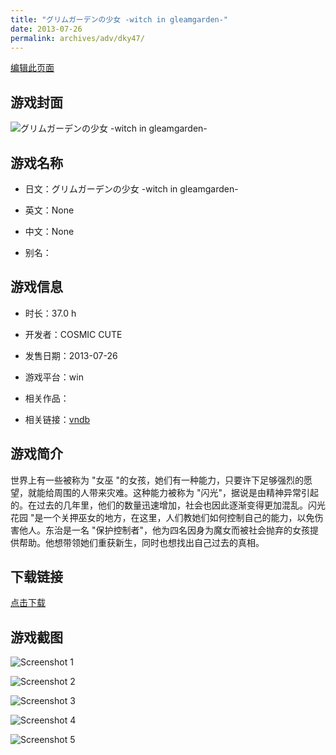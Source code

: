 ```yaml
---
title: "グリムガーデンの少女 -witch in gleamgarden-"
date: 2013-07-26
permalink: archives/adv/dky47/
---
```

[编辑此页面](https://github.com/ACG-3/ADV3-source/blob/main/source/_posts/%E3%82%B0%E3%83%AA%E3%83%A0%E3%82%AC%E3%83%BC%E3%83%87%E3%83%B3%E3%81%AE%E5%B0%91%E5%A5%B3%20-witch%20in%20gleamgarden-.md)

## 游戏封面

![グリムガーデンの少女 -witch in gleamgarden-](https://pan.timero.xyz/d/onedrive/img_lib_001/%E3%82%B0%E3%83%AA%E3%83%A0%E3%82%AC%E3%83%BC%E3%83%87%E3%83%B3%E3%81%AE%E5%B0%91%E5%A5%B3%20-witch%20in%20gleamgarden-_cover.avif)


## 游戏名称

- 日文：グリムガーデンの少女 -witch in gleamgarden-
- 英文：None
- 中文：None

- 别名：


## 游戏信息

- 时长：37.0 h
- 开发者：COSMIC CUTE
- 发售日期：2013-07-26
- 游戏平台：win
- 相关作品：

- 相关链接：[vndb](https://vndb.org/v11955)


## 游戏简介

世界上有一些被称为 "女巫 "的女孩，她们有一种能力，只要许下足够强烈的愿望，就能给周围的人带来灾难。这种能力被称为 "闪光"，据说是由精神异常引起的。在过去的几年里，他们的数量迅速增加，社会也因此逐渐变得更加混乱。闪光花园 "是一个关押巫女的地方，在这里，人们教她们如何控制自己的能力，以免伤害他人。东治是一名 "保护控制者"，他为四名因身为魔女而被社会抛弃的女孩提供帮助。他想带领她们重获新生，同时也想找出自己过去的真相。




## 下载链接

[点击下载](https://pan.timero.xyz/onedrive/adv_lib_001/%E3%82%B0%E3%83%AA%E3%83%A0%E3%82%AC%E3%83%BC%E3%83%87%E3%83%B3%E3%81%AE%E5%B0%91%E5%A5%B3%20-witch%20in%20gleamgarden-)


## 游戏截图


![Screenshot 1](https://pan.timero.xyz/d/onedrive/img_lib_001/%E3%82%B0%E3%83%AA%E3%83%A0%E3%82%AC%E3%83%BC%E3%83%87%E3%83%B3%E3%81%AE%E5%B0%91%E5%A5%B3%20-witch%20in%20gleamgarden-_Screenshot_1.avif)

![Screenshot 2](https://pan.timero.xyz/d/onedrive/img_lib_001/%E3%82%B0%E3%83%AA%E3%83%A0%E3%82%AC%E3%83%BC%E3%83%87%E3%83%B3%E3%81%AE%E5%B0%91%E5%A5%B3%20-witch%20in%20gleamgarden-_Screenshot_2.avif)

![Screenshot 3](https://pan.timero.xyz/d/onedrive/img_lib_001/%E3%82%B0%E3%83%AA%E3%83%A0%E3%82%AC%E3%83%BC%E3%83%87%E3%83%B3%E3%81%AE%E5%B0%91%E5%A5%B3%20-witch%20in%20gleamgarden-_Screenshot_3.avif)

![Screenshot 4](https://pan.timero.xyz/d/onedrive/img_lib_001/%E3%82%B0%E3%83%AA%E3%83%A0%E3%82%AC%E3%83%BC%E3%83%87%E3%83%B3%E3%81%AE%E5%B0%91%E5%A5%B3%20-witch%20in%20gleamgarden-_Screenshot_4.avif)

![Screenshot 5](https://pan.timero.xyz/d/onedrive/img_lib_001/%E3%82%B0%E3%83%AA%E3%83%A0%E3%82%AC%E3%83%BC%E3%83%87%E3%83%B3%E3%81%AE%E5%B0%91%E5%A5%B3%20-witch%20in%20gleamgarden-_Screenshot_5.avif)

